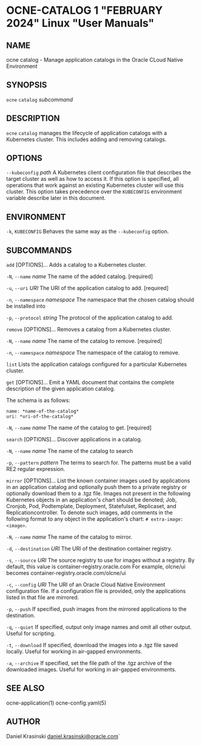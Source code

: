 OCNE-CATALOG 1 "FEBRUARY 2024" Linux "User Manuals"
===================================================

NAME
----

ocne catalog - Manage application catalogs in the Oracle CLoud Native Environment

SYNOPSIS
--------

`ocne` `catalog` *subcommand*

DESCRIPTION
-----------

`ocne` `catalog` manages the lifecycle of application catalogs with a Kubernetes
cluster.  This includes adding and removing catalogs.

OPTIONS
-------

`--kubeconfig` *path*
  A Kubernetes client configuration file that describes the target cluster as
  well as how to access it.  If this option is specified, all operations that
  work against an existing Kubernetes cluster will use this cluster.  This
  option takes precedence over the `KUBECONFIG` environment variable describe
  later in this document.

ENVIRONMENT
-----------

`-k`, `KUBECONFIG`
  Behaves the same way as the `--kubeconfig` option.

SUBCOMMANDS
-----------

`add` [OPTIONS]...
  Adds a catalog to a Kubernetes cluster.

`-N`, `--name` *name*
    The name of the added catalog. [required]

`-u`, `--uri` *URI*
    The URI of the application catalog to add. [required]

`-n`, `--namespace` *namespace*
    The namespace that the chosen catalog should be installed into

`-p`, `--protocol` *string*
    The protocol of the application catalog to add.

`remove` [OPTIONS]...
  Removes a catalog from a Kubernetes cluster.

`-N`, `--name` *name* 
    The name of the catalog to remove. [required]

`-n`, `--namespace` *namespace*
    The namespace of the catalog to remove.

`list`
  Lists the application catalogs configured for a particular Kubernetes cluster.

`get` [OPTIONS]...
  Emit a YAML document that contains the complete description of the given
  application catalog.

  The schema is as follows:
  ```
  name: *name-of-the-catalog*
  uri: *uri-of-the-catalog*
  ```
`-N`, `--name` *name*
    The name of the catalog to get. [required]

`search` [OPTIONS]...
  Discover applications in a catalog.

`-N`, `--name` *name*
    The name of the catalog to search

`-p`, `--pattern` *pattern*
    The terms to search for.  The patterns must be a valid RE2 regular
    expression.

`mirror` [OPTIONS]...
  List the known container images used by applications in an application catalog and
  optionally push them to a private registry or optionally download them to a .tgz file. 
  Images not present in the following Kubernetes objects in an application's chart should be denoted; Job, Cronjob, Pod, 
  Podtemplate, Deployment, Statefulset, Replicaset, and Replicationcontroller. 
  To denote such images, add comments in the following format to any object in the application's chart: ``# extra-image: <image>``.

`-N`, `--name` *name*
    The name of the catalog to mirror.

`-d`, `--destination` *URI*
    The URI of the destination container registry.

`-s`, `--source` *URI*
    The source registry to use for images without a registry. By default, this value is container-registry.oracle.com
    For example, olcne/ui becomes container-registry.oracle.com/olcne/ui

`-c`, `--config` *URI*
    The URI of an Oracle Cloud Native Environment configuration file.
    If a configuration file is provided, only the applications listed
    in that file are mirrored.

`-p`, `--push`
    If specified, push images from the mirrored applications to the destination.

`-q`, `--quiet`
    If specified, output only image names and omit all other output. Useful for scripting.

`-t`, `--download`
    If specified, download the images into a .tgz file saved locally. Useful for working in air-gapped environments.

`-a`, `--archive`
    If specified, set the file path of the .tgz archive of the downloaded images. Useful for working in air-gapped environments.

SEE ALSO
--------

ocne-application(1) ocne-config.yaml(5)

AUTHOR
------

Daniel Krasinski <daniel.krasinski@oracle.com>`
